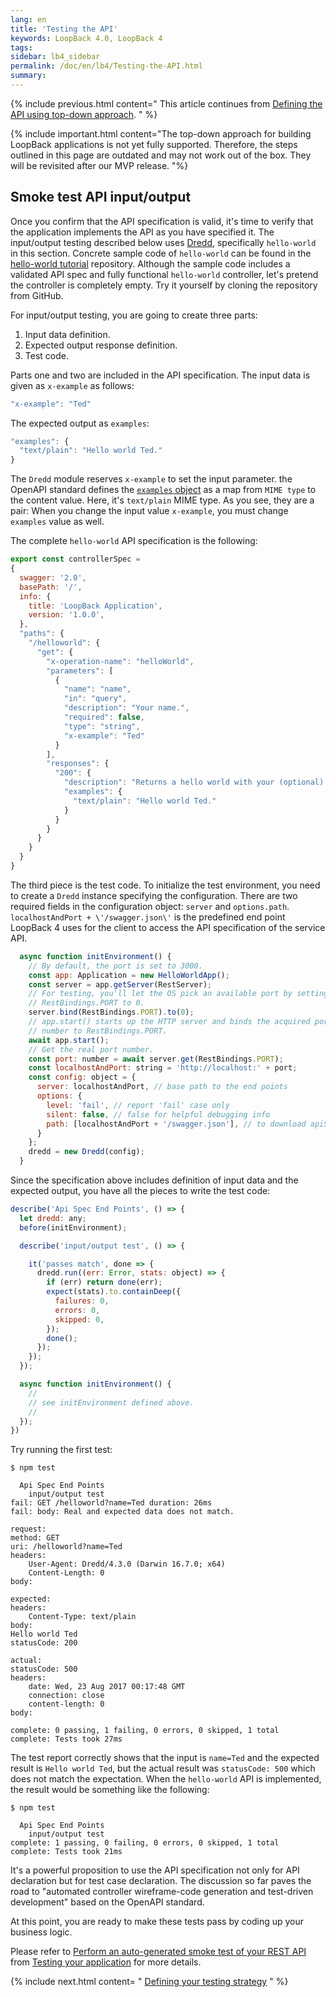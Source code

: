 ```yaml
---
lang: en
title: 'Testing the API'
keywords: LoopBack 4.0, LoopBack 4
tags:
sidebar: lb4_sidebar
permalink: /doc/en/lb4/Testing-the-API.html
summary:
---
```


{% include previous.html content="
This article continues from [Defining the API using top-down approach](./Defining-the-API-using-top-down-approach.html).
" %}

{% include important.html content="The top-down approach for building LoopBack
applications is not yet fully supported. Therefore, the steps outlined in this
page are outdated and may not work out of the box. They will be revisited after
our MVP release. 
"%}

## Smoke test API input/output

Once you confirm that the API specification is valid, it's time to verify that the application implements the API as you have specified it.  The input/output testing described below uses [Dredd](https://www.npmjs.com/package/dredd), specifically `hello-world` in this section.  Concrete sample code of `hello-world` can be found in the [hello-world tutorial](https://github.com/strongloop/loopback-next-hello-world) repository.  Although the sample code includes a validated API spec and fully functional `hello-world` controller, let's pretend the controller is completely empty.  Try it yourself by cloning the repository from GitHub.

For input/output testing, you are going to create three parts:
1. Input data definition.
2. Expected output response definition.
3. Test code.  

Parts one and two are included in the API specification.  The input data is given as `x-example` as follows:

```js
"x-example": "Ted"
```

The expected output as `examples`:

```js
"examples": {
  "text/plain": "Hello world Ted."
}
```

The `Dredd` module reserves `x-example` to set the input parameter.  the OpenAPI standard defines the [`examples` object](https://swagger.io/specification/#examples-object-92) as a map from `MIME type` to the content value.  Here, it's `text/plain` MIME type.  As you see, they are a pair: When you change the input value `x-example`, you must change `examples` value as well.

The complete `hello-world` API specification is the following:

```js
export const controllerSpec =
{
  swagger: '2.0',
  basePath: '/',
  info: {
    title: 'LoopBack Application',
    version: '1.0.0',
  },
  "paths": {
    "/helloworld": {
      "get": {
        "x-operation-name": "helloWorld",
        "parameters": [
          {
            "name": "name",
            "in": "query",
            "description": "Your name.",
            "required": false,
            "type": "string",
            "x-example": "Ted"
          }
        ],
        "responses": {
          "200": {
            "description": "Returns a hello world with your (optional) name.",
            "examples": {
              "text/plain": "Hello world Ted."
            }
          }
        }
      }
    }
  }
}
```

The third piece is the test code.  To initialize the test environment, you need to create a `Dredd` instance specifying the configuration. There are two required fields in the configuration object: `server` and `options.path`.
 `localhostAndPort + \'/swagger.json\'` is the predefined end point LoopBack 4 uses for the client to access the API specification of the service API.

```js
  async function initEnvironment() {
    // By default, the port is set to 3000.
    const app: Application = new HelloWorldApp();
    const server = app.getServer(RestServer);
    // For testing, you'll let the OS pick an available port by setting
    // RestBindings.PORT to 0.
    server.bind(RestBindings.PORT).to(0);
    // app.start() starts up the HTTP server and binds the acquired port
    // number to RestBindings.PORT.
    await app.start();
    // Get the real port number.
    const port: number = await server.get(RestBindings.PORT);
    const localhostAndPort: string = 'http://localhost:' + port;
    const config: object = {
      server: localhostAndPort, // base path to the end points
      options: {
        level: 'fail', // report 'fail' case only
        silent: false, // false for helpful debugging info
        path: [localhostAndPort + '/swagger.json'], // to download apiSpec from the service
      }
    };
    dredd = new Dredd(config);
  }
```

Since the specification above includes definition of input data and the expected output, you have all the pieces to write the test code:

```js
describe('Api Spec End Points', () => {
  let dredd: any;
  before(initEnvironment);

  describe('input/output test', () => {

    it('passes match', done => {
      dredd.run((err: Error, stats: object) => {
        if (err) return done(err);
        expect(stats).to.containDeep({
          failures: 0,
          errors: 0,
          skipped: 0,
        });
        done();
      });
    });
  });

  async function initEnvironment() {
    //
    // see initEnvironment defined above.
    //
  });
})
```

Try running the first test:

```shell
$ npm test

  Api Spec End Points
    input/output test
fail: GET /helloworld?name=Ted duration: 26ms
fail: body: Real and expected data does not match.

request:
method: GET
uri: /helloworld?name=Ted
headers:
    User-Agent: Dredd/4.3.0 (Darwin 16.7.0; x64)
    Content-Length: 0
body:

expected:
headers:
    Content-Type: text/plain
body:
Hello world Ted
statusCode: 200

actual:
statusCode: 500
headers:
    date: Wed, 23 Aug 2017 00:17:48 GMT
    connection: close
    content-length: 0
body:

complete: 0 passing, 1 failing, 0 errors, 0 skipped, 1 total
complete: Tests took 27ms
```

The test report correctly shows that the input is `name=Ted` and the expected result is `Hello world Ted`, but the actual result was `statusCode: 500` which does not match the expectation.  When the `hello-world` API is implemented, the result would be something like the following:

```shell
$ npm test

  Api Spec End Points
    input/output test
complete: 1 passing, 0 failing, 0 errors, 0 skipped, 1 total
complete: Tests took 21ms
```

It's a powerful proposition to use the API specification not only for API declaration but for test case declaration.  The discussion so far paves the road to "automated controller wireframe-code generation and test-driven development" based on the OpenAPI standard.

At this point, you are ready to make these tests pass by coding up your business logic.

Please refer to [Perform an auto-generated smoke test of your REST API](Testing-your-application.html#perform-an-auto-generated-smoke-test-of-your-rest-api) from [Testing your application](Testing-your-application.html) for more details.

{% include next.html content= "
[Defining your testing strategy](./Defining-your-testing-strategy.html)
" %}